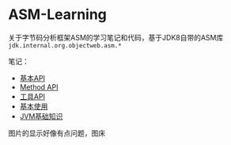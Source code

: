 # ASM-Learning
关于字节码分析框架ASM的学习笔记和代码，基于JDK8自带的ASM库 `jdk.internal.org.objectweb.asm.*`

笔记：
- [基本API](note/1.基本API.md)
- [Method API](note/2.Method%20API.md)
- [工具API](note/3.工具API.md)
- [基本使用](note/4.基本使用.md)
- [JVM基础知识](note/5.JVM基础知识.md)

图片的显示好像有点问题，图床